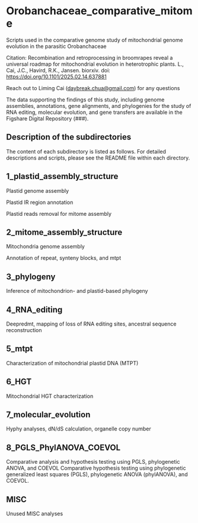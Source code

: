 # Orobanchaceae_comparative_mitome
Scripts used in the comparative genome study of mitochondrial genome evolution in the parasitic Orobanchaceae

Citation: Recombination and retroprocessing in broomrapes reveal a universal roadmap for mitochondrial evolution in heterotrophic plants. L., Cai, J.C., Havird, R.K., Jansen. biorxiv. doi: https://doi.org/10.1101/2025.02.14.637881


Reach out to Liming Cai (daybreak.chua@gmail.com) for any questions

The data supporting the findings of this study, including genome assemblies, annotations, gene alignments, and phylogenies for the study of RNA editing, molecular evolution, and gene transfers are available in the Figshare Digital Repository (###).


Description of the subdirectories
----------------------
The content of each subdirectory is listed as follows. For detailed descriptions and scripts, please see the README file within each directory.

## 1_plastid_assembly_structure
  
  Plastid genome assembly

  Plastid IR region annotation
  
  Plastid reads removal for mitome assembly
## 2_mitome_assembly_structure

  Mitochondria genome assembly

  Annotation of repeat, synteny blocks, and mtpt

## 3_phylogeny

  Inference of mitochondrion- and plastid-based phylogeny

## 4_RNA_editing

  Deepredmt, mapping of loss of RNA editing sites, ancestral sequence reconstruction

## 5_mtpt

  Characterization of mitochondrial plastid DNA (MTPT)
  
## 6_HGT

  Mitochondrial HGT characterization

## 7_molecular_evolution

  Hyphy analyses, dN/dS calculation, organelle copy number

## 8_PGLS_PhylANOVA_COEVOL

  Comparative analysis and hypothesis testing using PGLS, phylogenetic ANOVA, and COEVOL 
  Comparative hypothesis testing using phylogenetic generalized least squares (PGLS), phylogenetic ANOVA (phylANOVA), and COEVOL.

## MISC

  Unused MISC analyses

